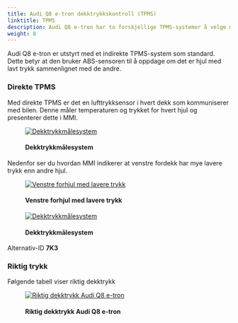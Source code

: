 ```yaml
---
title: Audi Q8 e-tron dekktrykkskontroll (TPMS)
linktitle: TPMS
description: Audi Q8 e-tron har to forskjellige TPMS-systemer å velge mellom.
weight: 8
---
```

<!-- markdownlint-disable MD033 -->

Audi Q8 e-tron er utstyrt med et indirekte TPMS-system som standard. Dette betyr at den bruker ABS-sensoren til å oppdage om det er hjul med lavt trykk sammenlignet med de andre.

### Direkte TPMS

Med direkte TPMS er det en lufttrykksensor i hvert dekk som kommuniserer med bilen. Denne måler temperaturen og trykket for hvert hjul og presenterer dette i MMI.
<figure>
    <a href="https://media.electrichasgoneaudi.net/multimedia/models/e-tron/technology/tpms/tpms3.jpg">
        <img src="https://media.electrichasgoneaudi.net/multimedia/models/e-tron/technology/tpms/tpms3s.jpg"
        alt="Dekktrykkmålesystem" title="Dekktrykkmålesystem">
    </a>
    <figcaption><h4>Dekktrykkmålesystem</h4></figcaption>
</figure>

Nedenfor ser du hvordan MMI indikerer at venstre fordekk har mye lavere trykk enn andre hjul.

<figure>
    <a href="https://media.electrichasgoneaudi.net/multimedia/models/e-tron/technology/tpms/tpms1.jpg">
        <img src="https://media.electrichasgoneaudi.net/multimedia/models/e-tron/technology/tpms/tpms1s.jpg"
        alt="Venstre forhjul med lavere trykk" title="Venstre forhjul med lavere trykk">
    </a>
    <figcaption><h4>Venstre forhjul med lavere trykk</h4></figcaption>
</figure>

<figure>
    <a href="https://media.electrichasgoneaudi.net/multimedia/models/e-tron/technology/tpms/tpms2.jpg">
        <img src="https://media.electrichasgoneaudi.net/multimedia/models/e-tron/technology/tpms/tpms2s.jpg"
        alt="Dekktrykkmålesystem" title="Dekktrykkmålesystem">
    </a>
    <figcaption><h4>Dekktrykkmålesystem</h4></figcaption>
</figure>

Alternativ-ID **7K3**

### Riktig trykk

Følgende tabell viser riktig dekktrykk

<figure>
    <a href="https://media.electrichasgoneaudi.net/multimedia/models/e-tron/technology/tpms/correcttp.jpg">
        <img src="https://media.electrichasgoneaudi.net/multimedia/models/e-tron/technology/tpms/correcttps.jpg"
        alt="Riktig dekktrykk Audi Q8 e-tron" title="Riktig dekktrykk Audi Q8 e-tron">
    </a>
    <figcaption><h4>Riktig dekktrykk Audi Q8 e-tron</h4></figcaption>
</figure>
